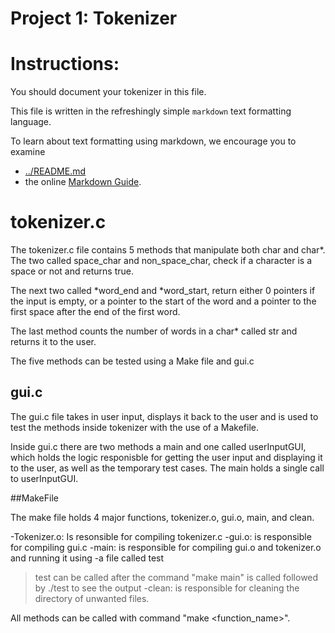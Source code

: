 Project 1: Tokenizer
====================
# Instructions:

You should document your tokenizer in this file.

This file is written in the refreshingly simple `markdown` text
formatting language.

To learn about text formatting using markdown, we encourage you to examine 
 - [../README.md](../README.md)
 - the online [Markdown Guide](https://www.markdownguide.org/).

# tokenizer.c

The tokenizer.c file contains 5 methods that manipulate both char and char*.
The two called space_char and non_space_char, check if a character is a space
or not and returns true.

The next two called *word_end and *word_start, return either 0 pointers if the
input is empty, or a pointer to the start of the word and a pointer to the
first space after the end of the first word.

The last method counts the number of words in a char* called str and returns
it to the user.

The five methods can be tested using a Make file and gui.c

## gui.c

The gui.c file takes in user input, displays it back to the user and is used
to test the methods inside tokenizer with the use of a Makefile.

Inside gui.c there are two methods a main and one called userInputGUI, which
holds the logic responisble for getting the user input and displaying it to
the user, as well as the temporary test cases. The main holds a single call to
userInputGUI.


##MakeFile

The make file holds 4 major functions, tokenizer.o, gui.o, main, and clean.

-Tokenizer.o: Is resonsible for compiling tokenizer.c
-gui.o: is responsible for compiling gui.c
-main: is responsible for compiling gui.o and tokenizer.o and running it using
-a file called test
> test can be called after the command "make main" is called followed by
>./test to see the output
-clean: is responsible for cleaning the directory of unwanted files.

All methods can be called with command "make <function_name>".

